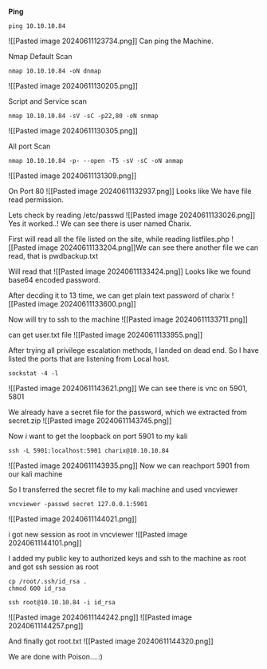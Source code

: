 **Ping**
```
ping 10.10.10.84
```
![[Pasted image 20240611123734.png]]
Can ping the Machine.

Nmap Default Scan
```
nmap 10.10.10.84 -oN dnmap
```
![[Pasted image 20240611130205.png]]

Script and Service scan
```
nmap 10.10.10.84 -sV -sC -p22,80 -oN snmap
```
![[Pasted image 20240611130305.png]]

All port Scan
```
nmap 10.10.10.84 -p- --open -T5 -sV -sC -oN anmap
```
![[Pasted image 20240611131309.png]]

On Port 80
![[Pasted image 20240611132937.png]]
Looks like We have file read permission.





Lets check by reading /etc/passwd
![[Pasted image 20240611133026.png]]
Yes it worked..! We can see there is user named Charix.

First will read all the file listed on the site, while reading listfiles.php
![[Pasted image 20240611133204.png]]We can see there another file we can read, that is pwdbackup.txt

Will read that
![[Pasted image 20240611133424.png]]
Looks like we found base64 encoded password. 

After decding it to 13 time, we can get plain text password of charix
![[Pasted image 20240611133600.png]]

Now will try to ssh to the machine
![[Pasted image 20240611133711.png]]

can get user.txt file
![[Pasted image 20240611133955.png]]

After trying all privilege escalation methods, I landed on dead end. So I have listed the ports that are listening from Local host.

```
sockstat -4 -l
```
![[Pasted image 20240611143621.png]]
We can see there is vnc on 5901, 5801

We already have a secret file for the password, which we extracted from secret.zip
![[Pasted image 20240611143745.png]]

Now i want to get the loopback on port 5901 to my kali
```
ssh -L 5901:localhost:5901 charix@10.10.10.84
```
![[Pasted image 20240611143935.png]]
Now we can reachport 5901 from our kali machine

So I transferred the secret file to my kali machine and used vncviewer
```
vncviewer -passwd secret 127.0.0.1:5901
```
![[Pasted image 20240611144021.png]]

i got new session as root in vncviewer
![[Pasted image 20240611144101.png]]

I added my public key to authorized keys and ssh to the machine as root and got ssh session as root
```
cp /root/.ssh/id_rsa .
chmod 600 id_rsa
```
```
ssh root@10.10.10.84 -i id_rsa 
```
![[Pasted image 20240611144242.png]]
![[Pasted image 20240611144257.png]]

And finally got root.txt
![[Pasted image 20240611144320.png]]


We are done with Poison....:)